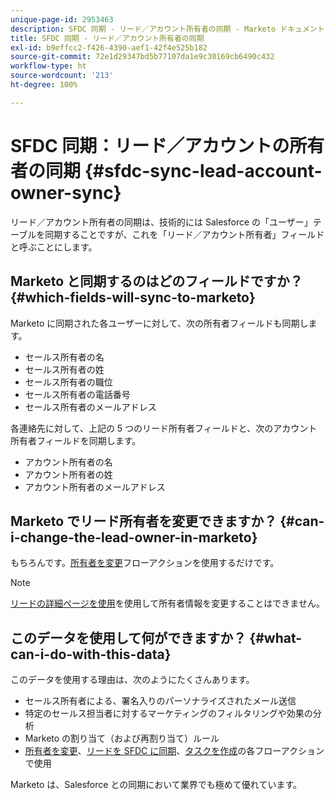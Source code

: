 ```yaml
---
unique-page-id: 2953463
description: SFDC 同期 - リード／アカウント所有者の同期 - Marketo ドキュメント - 製品ドキュメント
title: SFDC 同期 - リード／アカウント所有者の同期
exl-id: b9effcc2-f426-4390-aef1-42f4e525b182
source-git-commit: 72e1d29347bd5b77107da1e9c30169cb6490c432
workflow-type: ht
source-wordcount: '213'
ht-degree: 100%

---
```


# SFDC 同期：リード／アカウントの所有者の同期 {#sfdc-sync-lead-account-owner-sync}

リード／アカウント所有者の同期は、技術的には Salesforce の「ユーザー」テーブルを同期することですが、これを「リード／アカウント所有者」フィールドと呼ぶことにします。

## Marketo と同期するのはどのフィールドですか？ {#which-fields-will-sync-to-marketo}

Marketo に同期された各ユーザーに対して、次の所有者フィールドも同期します。

* セールス所有者の名
* セールス所有者の姓 
* セールス所有者の職位
* セールス所有者の電話番号
* セールス所有者のメールアドレス

各連絡先に対して、上記の 5 つのリード所有者フィールドと、次のアカウント所有者フィールドを同期します。

* アカウント所有者の名
* アカウント所有者の姓
* アカウント所有者のメールアドレス

## Marketo でリード所有者を変更できますか？ {#can-i-change-the-lead-owner-in-marketo}

もちろんです。[所有者を変更](/help/marketo/product-docs/core-marketo-concepts/smart-campaigns/salesforce-flow-actions/change-owner.md)フローアクションを使用するだけです。

>[!NOTE]
>
>[リードの詳細ページを使用](/help/marketo/product-docs/core-marketo-concepts/smart-lists-and-static-lists/managing-people-in-smart-lists/using-the-person-detail-page.md)を使用して所有者情報を変更することはできません。

## このデータを使用して何ができますか？ {#what-can-i-do-with-this-data}

このデータを使用する理由は、次のようにたくさんあります。

* セールス所有者による、署名入りのパーソナライズされたメール送信
* 特定のセールス担当者に対するマーケティングのフィルタリングや効果の分析
* Marketo の割り当て（および再割り当て）ルール
* [所有者を変更](/help/marketo/product-docs/core-marketo-concepts/smart-campaigns/salesforce-flow-actions/change-owner.md)、[リードを SFDC に同期](/help/marketo/product-docs/core-marketo-concepts/smart-campaigns/salesforce-flow-actions/sync-person-to-sfdc.md)、[タスクを作成](/help/marketo/product-docs/core-marketo-concepts/smart-campaigns/salesforce-flow-actions/create-task.md)の各フローアクションで使用

Marketo は、Salesforce との同期において業界でも極めて優れています。
